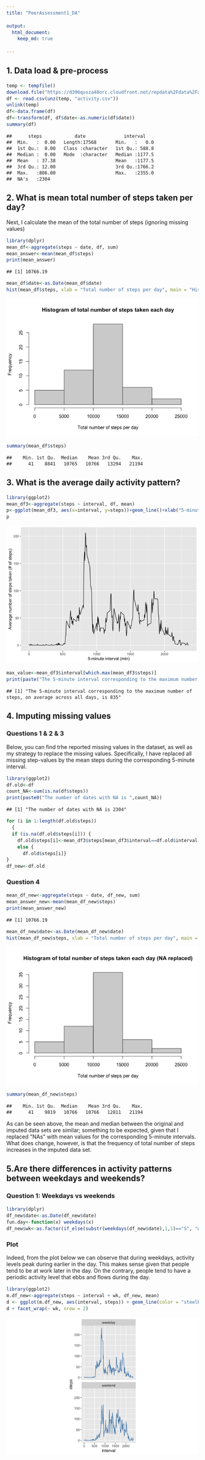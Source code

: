 ```yaml
---
title: "PeerAssessment1_DA" 

output:
  html_document: 
    keep_md: true
    
---
```




## 1. Data load & pre-process

```r
temp <- tempfile()
download.file("https://d396qusza40orc.cloudfront.net/repdata%2Fdata%2Factivity.zip",temp)
df <- read.csv(unz(temp, "activity.csv"))
unlink(temp)
df<-data.frame(df)
df<-transform(df, df$date<-as.numeric(df$date))
summary(df)
```

```
##      steps            date              interval     
##  Min.   :  0.00   Length:17568       Min.   :   0.0  
##  1st Qu.:  0.00   Class :character   1st Qu.: 588.8  
##  Median :  0.00   Mode  :character   Median :1177.5  
##  Mean   : 37.38                      Mean   :1177.5  
##  3rd Qu.: 12.00                      3rd Qu.:1766.2  
##  Max.   :806.00                      Max.   :2355.0  
##  NA's   :2304
```

## 2. What is mean total number of steps taken per day?

Next, I calculate the mean of the total number of steps (ignoring missing values)


```r
library(dplyr)
mean_df<-aggregate(steps ~ date, df, sum)
mean_answer<-mean(mean_df$steps)
print(mean_answer)
```

```
## [1] 10766.19
```

```r
mean_df$date<-as.Date(mean_df$date)
hist(mean_df$steps, xlab = "Total number of steps per day", main = "Histogram of total number of steps taken each day")
```

![](PeerAssessment1_DA_files/figure-html/chunk2-1.png)<!-- -->

```r
summary(mean_df$steps)
```

```
##    Min. 1st Qu.  Median    Mean 3rd Qu.    Max. 
##      41    8841   10765   10766   13294   21194
```

## 3. What is the average daily activity pattern?

```r
library(ggplot2)
mean_df3<-aggregate(steps ~ interval, df, mean)
p<-ggplot(mean_df3, aes(x=interval, y=steps))+geom_line()+xlab("5-minute interval (min)")+ylab("Average number of steps taken (# of steps)")
p
```

![](PeerAssessment1_DA_files/figure-html/chunk3-1.png)<!-- -->

```r
max_value<-mean_df3$interval[which.max(mean_df3$steps)]
print(paste("The 5-minute interval corresponding to the maximum number of steps, on average across all days, is", max_value))
```

```
## [1] "The 5-minute interval corresponding to the maximum number of steps, on average across all days, is 835"
```

## 4. Imputing missing values
### Questions 1 & 2 & 3
Below, you can find trhe reported missing values in the dataset, as well as my strategy to replace the missing values. Specifically, I have replaced all missing step-values by the mean steps during the corresponding 5-minute interval.

```r
library(ggplot2)
df.old<-df
count_NA<-sum(is.na(df$steps))
print(paste0("The number of dates with NA is ",count_NA))
```

```
## [1] "The number of dates with NA is 2304"
```

```r
for (i in 1:length(df.old$steps)) 
  {
  if (is.na(df.old$steps[i])) {
    df.old$steps[i]<-mean_df3$steps[mean_df3$interval==df.old$interval[i]]}
    else {
      df.old$steps[i]}
}
df_new<-df.old
```
### Question 4

```r
mean_df_new<-aggregate(steps ~ date, df_new, sum)
mean_answer_new<-mean(mean_df_new$steps)
print(mean_answer_new)
```

```
## [1] 10766.19
```

```r
mean_df_new$date<-as.Date(mean_df_new$date)
hist(mean_df_new$steps, xlab = "Total number of steps per day", main = "Histogram of total number of steps taken each day (NA replaced)")
```

![](PeerAssessment1_DA_files/figure-html/chunk4.4-1.png)<!-- -->

```r
summary(mean_df_new$steps)
```

```
##    Min. 1st Qu.  Median    Mean 3rd Qu.    Max. 
##      41    9819   10766   10766   12811   21194
```
As can be seen above, the mean and median between the original and imputed data sets are similar; something to be expected, given that I replaced "NAs" with mean values for the corresponding 5-minute intervals. What does change, however, is that the frequency of total number of steps increases in the imputed data set. 

## 5.Are there differences in activity patterns between weekdays and weekends?
### Question 1: Weekdays vs weekends

```r
library(dplyr)
df_new$date<-as.Date(df_new$date)
fun.day<-function(x) weekdays(x)
df_new$wk<-as.factor(if_else(substr(weekdays(df_new$date),1,1)=="S", "weekend","weekday"))
```

### Plot 
Indeed, from the plot below we can observe that during weekdays, activity levels peak during earlier in the day. This makes sense given that people tend to be at work later in the day. On the contrary, people tend to have a periodic activity level that ebbs and flows during the day.


```r
library(ggplot2)
m.df_new<-aggregate(steps ~ interval + wk, df_new, mean)
d <- ggplot(m.df_new, aes(interval, steps)) + geom_line(color = "steelblue", size = 0.5) + theme(aspect.ratio = 1)
d + facet_wrap(~ wk, nrow = 2)
```

![](PeerAssessment1_DA_files/figure-html/chunk5.2-1.png)<!-- -->
